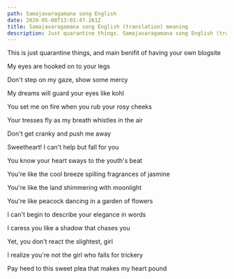 ```yaml
---
path: Samajavaragamana song English
date: 2020-05-08T13:01:47.261Z
title: Samajavaragamana song English (translation) meaning
description: Just quarantine things. Samajavaragamana song English (translation) meaning
---
```

This is just quarantine things, and main benifit of having your own blogsite



My eyes are hooked on to your legs

Don't step on my gaze, show some mercy



My dreams will guard your eyes like kohl

You set me on fire when you rub your rosy cheeks

Your tresses fly as my breath whistles in the air

Don't get cranky and push me away



Sweetheart! I can't help but  fall for you

You know your heart sways to the youth's beat



You're like the cool breeze spilling fragrances of jasmine

You're like the land shimmering with moonlight

You're like peacock dancing in a garden of flowers

I can't begin to describe your elegance in words



I caress you like a shadow that chases you

Yet, you  don't react the slightest, girl

I realize you're not the girl who falls for trickery

Pay heed to this sweet plea that makes my heart pound
